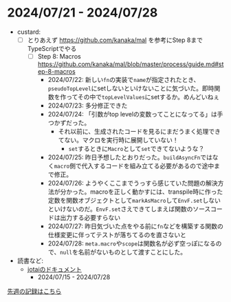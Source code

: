 # 2024/07/21 - 2024/07/28

- custard:
    - [ ] とりあえず <https://github.com/kanaka/mal> を参考にStep 8までTypeScriptでやる
        - [ ] Step 8: Macros <https://github.com/kanaka/mal/blob/master/process/guide.md#step-8-macros>
            - 2024/07/22: 新しい`fn`の実装で`name`が指定されたとき、`pseudoTopLevel`にsetしないといけないことに気づいた。即時関数を作ってその中で`topLevelValues`にsetするか。めんどいねぇ
            - 2024/07/23: 多分修正できた
            - 2024/07/24: 「引数がtop levelの変数ってことになってる」は手つかずだった。
                - それ以前に、生成されたコードを見るにまだうまく処理できてない。マクロを実行時に展開していない！
                    - `set`するときに`Macro`として`set`できてないような？
            - 2024/07/25: 昨日予想したとおりだった。`buildAsyncFn`ではなく`macro`側で代入するコードを組み立てる必要があるので途中まで修正。
            - 2024/07/26: ようやくここまでうっすら感じていた問題の解決方法が分かった。macroを正しく動かすには、transpile時に作った定数を関数オブジェクトとして`markAsMacro`して`EnvF.set`しないといけないのだ。`EnvF.set`さえできてしまえば関数のソースコードは出力する必要すらない
            - 2024/07/27: 昨日気づいた点をやる前に`fn`などを構築する関数の仕様変更に伴ってテストが落ちてるのを直さないと
            - 2024/07/28: `meta.macro`や`scope`は関数名が必ず空っぽになるので、`null`を名前がないものとして渡すことにした。
- 読書など:
    - [jotaiのドキュメント](https://jotai.org)
        - 2024/07/15 - 2024/07/28

[先週の記録はこちら](https://github.com/igrep/daily-commits/blob/263ae04d4a5a5c4018379b4089a10e3a14c72193/yesterday.md)
